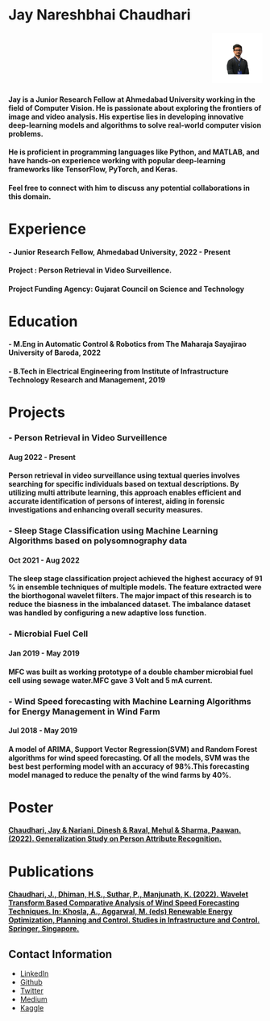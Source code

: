 # Jay Nareshbhai Chaudhari

<div style="text-align: right;">
  <img src="Propic.jpeg" alt="Profile Picture" width="100" height="100">
</div>

#### Jay is a Junior Research Fellow at Ahmedabad University working in the field of Computer Vision. He is passionate about exploring the frontiers of image and video analysis. His expertise lies in developing innovative deep-learning models and algorithms to solve real-world computer vision problems. 

#### He is proficient in programming languages like Python, and MATLAB, and have hands-on experience working with popular deep-learning frameworks like TensorFlow, PyTorch, and Keras. 

#### Feel free to connect with him to discuss any potential collaborations in this domain.

# Experience

#### - Junior Research Fellow, Ahmedabad University, 2022 - Present
#### Project : Person Retrieval in Video Surveillence.
#### Project Funding Agency: Gujarat Council on Science and Technology 


# Education

#### - M.Eng in Automatic Control & Robotics from The Maharaja Sayajirao University of Baroda, 2022
#### - B.Tech in Electrical Engineering from Institute of Infrastructure Technology Research and Management, 2019

# Projects

### - Person Retrieval in Video Surveillence
#### Aug 2022 - Present
#### Person retrieval in video surveillance using textual queries involves searching for specific individuals based on textual descriptions. By utilizing multi attribute learning, this approach enables efficient and accurate identification of persons of interest, aiding in forensic investigations and enhancing overall security measures.


### - Sleep Stage Classification using Machine Learning Algorithms based on polysomnography data
#### Oct 2021 - Aug 2022
#### The sleep stage classification project achieved the highest accuracy of 91 % in ensemble techniques of multiple models. The feature extracted were the biorthogonal wavelet filters. The major impact of this research is to reduce the biasness in the imbalanced dataset. The imbalance dataset was handled by configuring a new adaptive loss function.

### - Microbial Fuel Cell
#### Jan 2019 - May 2019
#### MFC was built as working prototype of a double chamber microbial fuel cell using sewage water.MFC gave 3 Volt and 5 mA current.

### - Wind Speed forecasting with Machine Learning Algorithms for Energy Management in Wind Farm
####  Jul 2018 - May 2019
#### A model of ARIMA, Support Vector Regression(SVM) and Random Forest algorithms for wind speed forecasting. Of all the models, SVM was the best best performing model with an accuracy of 98%.This forecasting model managed to reduce the penalty of the wind farms by 40%.

# Poster

#### [Chaudhari, Jay & Nariani, Dinesh & Raval, Mehul & Sharma, Paawan. (2022). Generalization Study on Person Attribute Recognition.](https://www.researchgate.net/publication/369857174_Generalization_Study_on_Person_Attribute_Recognition)


# Publications

#### [Chaudhari, J., Dhiman, H.S., Suthar, P., Manjunath, K. (2022). Wavelet Transform Based Comparative Analysis of Wind Speed Forecasting Techniques. In: Khosla, A., Aggarwal, M. (eds) Renewable Energy Optimization, Planning and Control. Studies in Infrastructure and Control. Springer, Singapore.](https://doi.org/10.1007/978-981-16-4663-8_11)


## Contact Information

- [LinkedIn](https://www.linkedin.com/in/jaychaudhari21/)
- [Github](https://github.com/jaicdev)
- [Twitter](https://twitter.com/jai_chaudhari03)
- [Medium](https://jaichaudhari.medium.com/)
- [Kaggle](https://www.kaggle.com/jaychaudhari2110)
